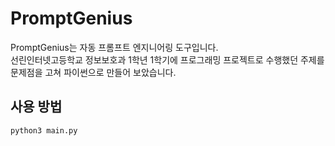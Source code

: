 # PromptGenius

PromptGenius는 자동 프롬프트 엔지니어링 도구입니다.<br>
선린인터넷고등학교 정보보호과 1학년 1학기에 프로그래밍 프로젝트로 수행했던 주제를 문제점을 고쳐 파이썬으로 만들어 보았습니다.

## 사용 방법

```bash
python3 main.py
```